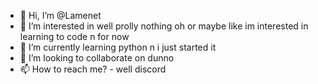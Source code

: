 - 👋 Hi, I’m @Lamenet
- 👀 I’m interested in well prolly nothing 
     oh or maybe like im interested in learning to code n for now
- 🌱 I’m currently learning python n i just started it
- 💞️ I’m looking to collaborate on dunno
- 📫 How to reach me? - well discord

<!---
Lamenet/Lamenet is a ✨ special ✨ repository because its `README.md` (this file) appears on your GitHub profile.
You can click the Preview link to take a look at your changes.
--->
